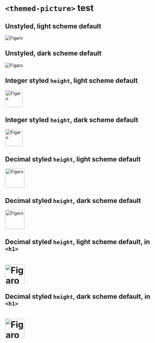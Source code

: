 # `<themed-picture>` test

## Unstyled, light scheme default

<picture>
  <source media="(prefers-color-scheme: light)" srcset="https://github.com/user-attachments/assets/3ad57032-707c-4b83-8456-baa1eccf5e23">
  <source media="(prefers-color-scheme: dark)" srcset="https://github.com/user-attachments/assets/1d33403f-7b74-455c-9ed4-fbf969eceaa1">
  <img alt="Figaro" src="https://github.com/user-attachments/assets/3ad57032-707c-4b83-8456-baa1eccf5e23">
</picture>

## Unstyled, dark scheme default

<picture>
  <source media="(prefers-color-scheme: light)" srcset="https://github.com/user-attachments/assets/3ad57032-707c-4b83-8456-baa1eccf5e23">
  <source media="(prefers-color-scheme: dark)" srcset="https://github.com/user-attachments/assets/1d33403f-7b74-455c-9ed4-fbf969eceaa1">
  <img alt="Figaro" src="https://github.com/user-attachments/assets/1d33403f-7b74-455c-9ed4-fbf969eceaa1">
</picture>

## Integer styled `height`, light scheme default

<picture>
  <source media="(prefers-color-scheme: light)" srcset="https://github.com/user-attachments/assets/3ad57032-707c-4b83-8456-baa1eccf5e23">
  <source media="(prefers-color-scheme: dark)" srcset="https://github.com/user-attachments/assets/1d33403f-7b74-455c-9ed4-fbf969eceaa1">
  <img style="height:4em" alt="Figaro" src="https://github.com/user-attachments/assets/3ad57032-707c-4b83-8456-baa1eccf5e23">
</picture>

## Integer styled `height`, dark scheme default

<picture>
  <source media="(prefers-color-scheme: light)" srcset="https://github.com/user-attachments/assets/3ad57032-707c-4b83-8456-baa1eccf5e23">
  <source media="(prefers-color-scheme: dark)" srcset="https://github.com/user-attachments/assets/1d33403f-7b74-455c-9ed4-fbf969eceaa1">
  <img style="height:4em" alt="Figaro" src="https://github.com/user-attachments/assets/1d33403f-7b74-455c-9ed4-fbf969eceaa1">
</picture>

## Decimal styled `height`, light scheme default

<picture>
  <source media="(prefers-color-scheme: light)" srcset="https://github.com/user-attachments/assets/3ad57032-707c-4b83-8456-baa1eccf5e23">
  <source media="(prefers-color-scheme: dark)" srcset="https://github.com/user-attachments/assets/1d33403f-7b74-455c-9ed4-fbf969eceaa1">
  <img style="height:4.5em" alt="Figaro" src="https://github.com/user-attachments/assets/3ad57032-707c-4b83-8456-baa1eccf5e23">
</picture>

## Decimal styled `height`, dark scheme default

<picture>
  <source media="(prefers-color-scheme: light)" srcset="https://github.com/user-attachments/assets/3ad57032-707c-4b83-8456-baa1eccf5e23">
  <source media="(prefers-color-scheme: dark)" srcset="https://github.com/user-attachments/assets/1d33403f-7b74-455c-9ed4-fbf969eceaa1">
  <img style="height:4.5em" alt="Figaro" src="https://github.com/user-attachments/assets/1d33403f-7b74-455c-9ed4-fbf969eceaa1">
</picture>

## Decimal styled `height`, light scheme default, in `<h1>`

<h1>
  <picture>
    <source media="(prefers-color-scheme: light)" srcset="https://github.com/user-attachments/assets/3ad57032-707c-4b83-8456-baa1eccf5e23">
    <source media="(prefers-color-scheme: dark)" srcset="https://github.com/user-attachments/assets/1d33403f-7b74-455c-9ed4-fbf969eceaa1">
    <img style="height:2.25em" alt="Figaro" src="https://github.com/user-attachments/assets/3ad57032-707c-4b83-8456-baa1eccf5e23">
  </picture>
</h1>

## Decimal styled `height`, dark scheme default, in `<h1>`

<h1>
  <picture>
    <source media="(prefers-color-scheme: light)" srcset="https://github.com/user-attachments/assets/3ad57032-707c-4b83-8456-baa1eccf5e23">
    <source media="(prefers-color-scheme: dark)" srcset="https://github.com/user-attachments/assets/1d33403f-7b74-455c-9ed4-fbf969eceaa1">
    <img style="height:2.25em" alt="Figaro" src="https://github.com/user-attachments/assets/1d33403f-7b74-455c-9ed4-fbf969eceaa1">
  </picture>
</h1>

